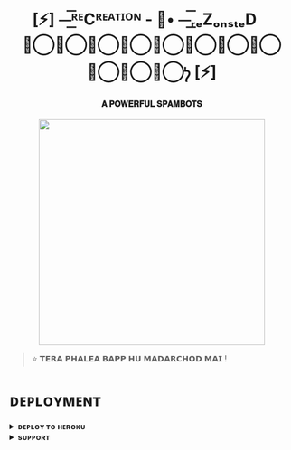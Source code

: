 <h1 align="center"><b>[⚡] ⏤͟͟͞͞ᴿᴱCᴿᴱᴬᵀᴵᴼᴺ - 🎫• ⏤͟͟͞͞ᵣₑZₒₙₛₜₑDㅤᡃ⃝ᡃ⃝ᡃ⃝ᡃ⃝ᡃ⃝ᡃ⃝ᡃ⃝ᡃ⃝ᡃ⃝ᡃ⃝ᡃ⃝ᡃ [⚡]</b></h1>

<h4 align="center"> 𝐀 𝐏𝐎𝐖𝐄𝐑𝐅𝐔𝐋 𝐒𝐏𝐀𝐌𝐁𝐎𝐓𝐒</h4>

<p align="center"><a href="https://t.me/BHAGAD_BILLA"><img src="https://graph.org/file/c5e80e526321c9036fc6f.jpg" width="400"></a></p>


> ⭐️ 𝗧𝗘𝗥𝗔 𝗣𝗛𝗔𝗟𝗘𝗔 𝗕𝗔𝗣𝗣 𝗛𝗨 𝗠𝗔𝗗𝗔𝗥𝗖𝗛𝗢𝗗 𝗠𝗔𝗜 !


# ᴅᴇᴘʟᴏʏᴍᴇɴᴛ


<details>
<summary><b>ᴅᴇᴘʟᴏʏ ᴛᴏ ʜᴇʀᴏᴋᴜ</b></summary>
<br>

[![Deploy](https://www.herokucdn.com/deploy/button.svg)](https://dashboard.heroku.com/new?template=https://github.com/Userbot33335/RECREATION-/tree/main)
</details>


<details>
<summary><b>sᴜᴘᴘᴏʀᴛ</b></summary>
<br>

<a href="https://t.me/BOT_DEVELOPING"><img src="https://img.shields.io/badge/Join-Telegram%20Channel-red.svg?logo=Telegram"></a>

</details>
